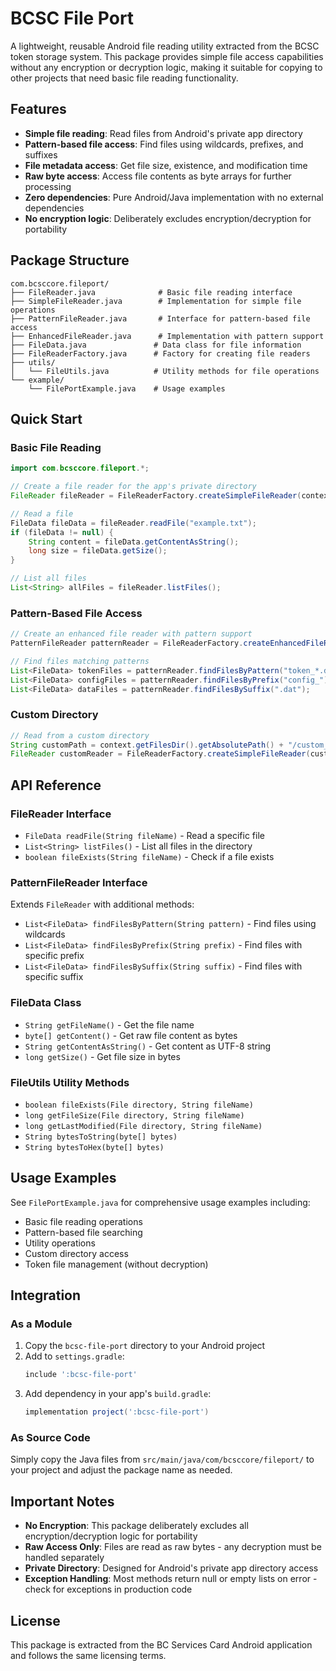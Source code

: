 # BCSC File Port

A lightweight, reusable Android file reading utility extracted from the BCSC token storage system. This package provides simple file access capabilities without any encryption or decryption logic, making it suitable for copying to other projects that need basic file reading functionality.

## Features

- **Simple file reading**: Read files from Android's private app directory
- **Pattern-based file access**: Find files using wildcards, prefixes, and suffixes
- **File metadata access**: Get file size, existence, and modification time
- **Raw byte access**: Access file contents as byte arrays for further processing
- **Zero dependencies**: Pure Android/Java implementation with no external dependencies
- **No encryption logic**: Deliberately excludes encryption/decryption for portability

## Package Structure

```
com.bcsccore.fileport/
├── FileReader.java              # Basic file reading interface
├── SimpleFileReader.java        # Implementation for simple file operations
├── PatternFileReader.java       # Interface for pattern-based file access
├── EnhancedFileReader.java      # Implementation with pattern support
├── FileData.java               # Data class for file information
├── FileReaderFactory.java      # Factory for creating file readers
├── utils/
│   └── FileUtils.java          # Utility methods for file operations
└── example/
    └── FilePortExample.java    # Usage examples
```

## Quick Start

### Basic File Reading

```java
import com.bcsccore.fileport.*;

// Create a file reader for the app's private directory
FileReader fileReader = FileReaderFactory.createSimpleFileReader(context);

// Read a file
FileData fileData = fileReader.readFile("example.txt");
if (fileData != null) {
    String content = fileData.getContentAsString();
    long size = fileData.getSize();
}

// List all files
List<String> allFiles = fileReader.listFiles();
```

### Pattern-Based File Access

```java
// Create an enhanced file reader with pattern support
PatternFileReader patternReader = FileReaderFactory.createEnhancedFileReader(context);

// Find files matching patterns
List<FileData> tokenFiles = patternReader.findFilesByPattern("token_*.dat");
List<FileData> configFiles = patternReader.findFilesByPrefix("config_");
List<FileData> dataFiles = patternReader.findFilesBySuffix(".dat");
```

### Custom Directory

```java
// Read from a custom directory
String customPath = context.getFilesDir().getAbsolutePath() + "/custom_data";
FileReader customReader = FileReaderFactory.createSimpleFileReader(customPath);
```

## API Reference

### FileReader Interface

- `FileData readFile(String fileName)` - Read a specific file
- `List<String> listFiles()` - List all files in the directory
- `boolean fileExists(String fileName)` - Check if a file exists

### PatternFileReader Interface

Extends `FileReader` with additional methods:

- `List<FileData> findFilesByPattern(String pattern)` - Find files using wildcards
- `List<FileData> findFilesByPrefix(String prefix)` - Find files with specific prefix
- `List<FileData> findFilesBySuffix(String suffix)` - Find files with specific suffix

### FileData Class

- `String getFileName()` - Get the file name
- `byte[] getContent()` - Get raw file content as bytes
- `String getContentAsString()` - Get content as UTF-8 string
- `long getSize()` - Get file size in bytes

### FileUtils Utility Methods

- `boolean fileExists(File directory, String fileName)`
- `long getFileSize(File directory, String fileName)`
- `long getLastModified(File directory, String fileName)`
- `String bytesToString(byte[] bytes)`
- `String bytesToHex(byte[] bytes)`

## Usage Examples

See `FilePortExample.java` for comprehensive usage examples including:

- Basic file reading operations
- Pattern-based file searching
- Utility operations
- Custom directory access
- Token file management (without decryption)

## Integration

### As a Module

1. Copy the `bcsc-file-port` directory to your Android project
2. Add to `settings.gradle`:
   ```gradle
   include ':bcsc-file-port'
   ```
3. Add dependency in your app's `build.gradle`:
   ```gradle
   implementation project(':bcsc-file-port')
   ```

### As Source Code

Simply copy the Java files from `src/main/java/com/bcsccore/fileport/` to your project and adjust the package name as needed.

## Important Notes

- **No Encryption**: This package deliberately excludes all encryption/decryption logic for portability
- **Raw Access Only**: Files are read as raw bytes - any decryption must be handled separately
- **Private Directory**: Designed for Android's private app directory access
- **Exception Handling**: Most methods return null or empty lists on error - check for exceptions in production code

## License

This package is extracted from the BC Services Card Android application and follows the same licensing terms.

